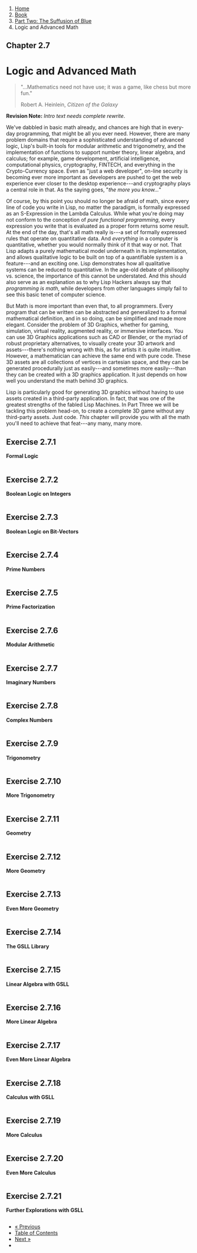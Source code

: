 <ol class="breadcrumb">
  <li><a href="/">Home</a></li>
  <li><a href="/book/">Book</a></li>
  <li><a href="/book/2-0-0-overview/">Part Two: The Suffusion of Blue</a></li>
  <li class="active">Logic and Advanced Math</li>
</ol>

## Chapter 2.7

# Logic and Advanced Math

> "...Mathematics need not have use; it was a game, like chess but more fun."
> <footer>Robert A. Heinlein, <em>Citizen of the Galaxy</em></footer>

**Revision Note:** *Intro text needs complete rewrite*.

We've dabbled in basic math already, and chances are high that in every-day programming, that might be all you ever need.  However, there are many problem domains that require a sophisticated understanding of advanced logic, Lisp's built-in tools for modular arithmetic and trigonometry, and the implementation of functions to support number theory, linear algebra, and calculus; for example, game development, artificial intelligence, computational physics, cryptography, FINTECH, and everything in the Crypto-Currency space.  Even as "just a web developer", on-line security is becoming ever more important as developers are pushed to get the web experience ever closer to the desktop experience---and cryptography plays a central role in that.  As the saying goes, "*the more you know...*"

Of course, by this point you should no longer be afraid of math, since every line of code you write in Lisp, no matter the paradigm, is formally expressed as an S-Expression in the Lambda Calculus.  While what you're doing may not conform to the conception of *pure functional programming*, every expression you write that is evaluated as a proper form returns some result.  At the end of the day, that's all math really is---a set of formally expressed rules that operate on quantitative data.  And *everything* in a computer is quantitative, whether you would normally think of it that way or not.  That Lisp adapts a purely mathematical model underneath in its implementation, and allows qualitative logic to be built on top of a quantifiable system is a feature---and an exciting one.  Lisp demonstrates how all qualitative systems can be reduced to quantitative.  In the age-old debate of philisophy vs. science, the importance of this cannot be understated.  And this should also serve as an explanation as to why Lisp Hackers always say that *programming is math*, while developers from other languages simply fail to see this basic tenet of computer science.

But Math is more important than even that, to all programmers.  Every program that can be written can be abstracted and generalized to a formal mathematical definition, and in so doing, can be simplified and made more elegant.  Consider the problem of 3D Graphics, whether for gaming, simulation, virtual reality, augmented reality, or immersive interfaces.  You can use 3D Graphics applications such as CAD or Blender, or the myriad of robust proprietary alternatives, to visually create your 3D artwork and assets---there's nothing wrong with this, as for artists it is quite intuitive.  However, a mathematician can achieve the same end with pure code.  These 3D assets are all collections of vertices in cartesian space, and they can be generated procedurally just as easily---and sometimes more easily---than they can be created with a 3D graphics application.  It just depends on how well you understand the math behind 3D graphics.

Lisp is particularly good for generating 3D graphics without having to use assets created in a third-party application.  In fact, that was one of the greatest strengths of the fabled Lisp Machines.  In Part Three we will be tackling this problem head-on, to create a complete 3D game without any third-party assets.  Just code.  *This* chapter will provide you with all the math you'll need to achieve that feat---any many, many more.

## Exercise 2.7.1

**Formal Logic**

```lisp

```

## Exercise 2.7.2

**Boolean Logic on Integers**

```lisp

```

## Exercise 2.7.3

**Boolean Logic on Bit-Vectors**

```lisp

```

## Exercise 2.7.4

**Prime Numbers**

```lisp

```

## Exercise 2.7.5

**Prime Factorization**

```lisp

```

## Exercise 2.7.6

**Modular Arithmetic**

```lisp

```

## Exercise 2.7.7

**Imaginary Numbers**

```lisp

```

## Exercise 2.7.8

**Complex Numbers**

```lisp

```

## Exercise 2.7.9

**Trigonometry**

```lisp

```

## Exercise 2.7.10

**More Trigonometry**

```lisp

```

## Exercise 2.7.11

**Geometry**

```lisp

```

## Exercise 2.7.12

**More Geometry**

```lisp

```

## Exercise 2.7.13

**Even More Geometry**

```lisp

```

## Exercise 2.7.14

**The GSLL Library**

```lisp

```

## Exercise 2.7.15

**Linear Algebra with GSLL**

```lisp

```

## Exercise 2.7.16

**More Linear Algebra**

```lisp

```

## Exercise 2.7.17

**Even More Linear Algebra**

```lisp

```

## Exercise 2.7.18

**Calculus with GSLL**

```lisp

```

## Exercise 2.7.19

**More Calculus**

```lisp

```

## Exercise 2.7.20

**Even More Calculus**

```lisp

```

## Exercise 2.7.21

**Further Explorations with GSLL**

```lisp

```

<ul class="pager">
  <li class="previous"><a href="/book/2-06-0-threads-memos-parallel.md">&laquo; Previous</a></li>
  <li><a href="/book/">Table of Contents</a></li>
  <li class="next"><a href="/book/2-08-0-number-theory.md">Next &raquo;</a><li>
</ul>
